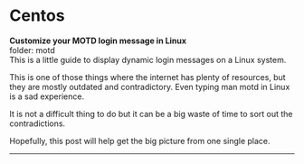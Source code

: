 # Centos

<b>Customize your MOTD login message in Linux</b>
<br>
folder: motd<br>
This is a little guide to display dynamic login messages on a Linux system.

This is one of those things where the internet has plenty of resources, but they are mostly outdated and contradictory. Even typing man motd in Linux is a sad experience.

It is not a difficult thing to do but it can be a big waste of time to sort out the contradictions.

Hopefully, this post will help get the big picture from one single place.
<br><hr><br>
